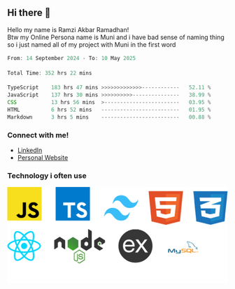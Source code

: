 ## Hi there 👋
Hello my name is Ramzi Akbar Ramadhan!\
Btw my Online Persona name is Muni and i have bad sense of naming thing so i just named all of my project with Muni in the first word
<!--START_SECTION:Muni-->

```Javascript
From: 14 September 2024 - To: 10 May 2025

Total Time: 352 hrs 22 mins

TypeScript    183 hrs 47 mins >>>>>>>>>>>>>------------   52.11 %
JavaScript    137 hrs 30 mins >>>>>>>>>>---------------   38.99 %
CSS           13 hrs 56 mins  >------------------------   03.95 %
HTML          6 hrs 52 mins   -------------------------   01.95 %
Markdown      3 hrs 5 mins    -------------------------   00.88 %
```

<!--END_SECTION:Muni-->
### Connect with me!
* [LinkedIn](https://www.linkedin.com/in/ramzi-akbar-ramadhan-b8b05a243/)
* [Personal Website](https://www.muniporto.my.id/)
### Technology i often use
![Technology List](assets/techlist.png)
